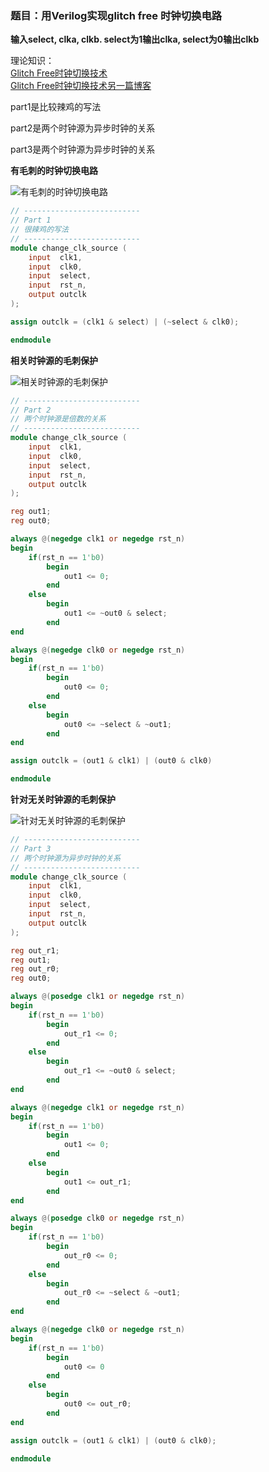 ### 题目：用Verilog实现glitch free 时钟切换电路

**输入select, clka, clkb. select为1输出clka, select为0输出clkb**

理论知识：  
[Glitch Free时钟切换技术](https://mp.weixin.qq.com/s/w3Wu7HkSr5v94kHrLvRIcw)  
[Glitch Free时钟切换技术另一篇博客](https://blog.csdn.net/Reborn_Lee/article/details/90378355?tdsourcetag=s_pctim_aiomsg)

part1是比较辣鸡的写法

part2是两个时钟源为异步时钟的关系

part3是两个时钟源为异步时钟的关系

**有毛刺的时钟切换电路**

![有毛刺的时钟切换电路](./pics/glitch_free_part1.png)

```verilog
// --------------------------
// Part 1
// 很辣鸡的写法
// --------------------------
module change_clk_source (
    input  clk1,
    input  clk0,
    input  select,
    input  rst_n,
    output outclk
);

assign outclk = (clk1 & select) | (~select & clk0);

endmodule
```

**相关时钟源的毛刺保护**

![相关时钟源的毛刺保护](./pics/glitch_free_part2.png)

```verilog
// --------------------------
// Part 2
// 两个时钟源是倍数的关系
// --------------------------
module change_clk_source (
    input  clk1,
    input  clk0,
    input  select,
    input  rst_n,
    output outclk
);

reg out1;
reg out0;

always @(negedge clk1 or negedge rst_n)
begin
    if(rst_n == 1'b0)
        begin
            out1 <= 0;
        end
    else
        begin
            out1 <= ~out0 & select;
        end
end

always @(negedge clk0 or negedge rst_n)
begin
    if(rst_n == 1'b0)
        begin
            out0 <= 0;
        end
    else
        begin
            out0 <= ~select & ~out1;
        end
end

assign outclk = (out1 & clk1) | (out0 & clk0)

endmodule
```

**针对无关时钟源的毛刺保护**

![针对无关时钟源的毛刺保护](./pics/glitch_free_part3.png)

```verilog
// --------------------------
// Part 3
// 两个时钟源为异步时钟的关系
// --------------------------
module change_clk_source (
    input  clk1,
    input  clk0,
    input  select,
    input  rst_n,
    output outclk
);

reg out_r1;
reg out1;
reg out_r0;
reg out0;

always @(posedge clk1 or negedge rst_n)
begin
    if(rst_n == 1'b0)
        begin
            out_r1 <= 0;
        end
    else
        begin
            out_r1 <= ~out0 & select;
        end
end

always @(negedge clk1 or negedge rst_n)
begin
    if(rst_n == 1'b0)
        begin
            out1 <= 0;
        end
    else
        begin
            out1 <= out_r1;
        end
end

always @(posedge clk0 or negedge rst_n)
begin
    if(rst_n == 1'b0)
        begin
            out_r0 <= 0;
        end
    else
        begin
            out_r0 <= ~select & ~out1;
        end
end

always @(negedge clk0 or negedge rst_n)
begin
    if(rst_n == 1'b0)
        begin
            out0 <= 0
        end
    else
        begin
            out0 <= out_r0;
        end
end

assign outclk = (out1 & clk1) | (out0 & clk0);

endmodule
```
